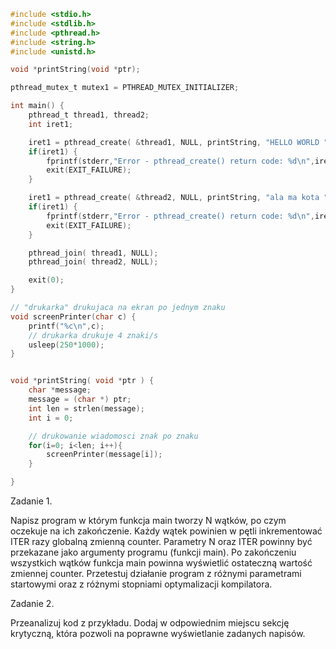 ```c
#include <stdio.h>
#include <stdlib.h>
#include <pthread.h>
#include <string.h>
#include <unistd.h>

void *printString(void *ptr);

pthread_mutex_t mutex1 = PTHREAD_MUTEX_INITIALIZER;

int main() {
    pthread_t thread1, thread2;
    int iret1;

    iret1 = pthread_create( &thread1, NULL, printString, "HELLO WORLD ");
    if(iret1) {
        fprintf(stderr,"Error - pthread_create() return code: %d\n",iret1);
        exit(EXIT_FAILURE);
    }

    iret1 = pthread_create( &thread2, NULL, printString, "ala ma kota ");
    if(iret1) {
        fprintf(stderr,"Error - pthread_create() return code: %d\n",iret1);
        exit(EXIT_FAILURE);
    }

    pthread_join( thread1, NULL);
    pthread_join( thread2, NULL);

    exit(0);
}

// "drukarka" drukujaca na ekran po jednym znaku
void screenPrinter(char c) {
    printf("%c\n",c);
    // drukarka drukuje 4 znaki/s
    usleep(250*1000);
}


void *printString( void *ptr ) {
    char *message;
    message = (char *) ptr;
    int len = strlen(message);
    int i = 0;

    // drukowanie wiadomosci znak po znaku
    for(i=0; i<len; i++){
        screenPrinter(message[i]);
    }

}
```
Zadanie 1.

Napisz program w którym funkcja main tworzy N wątków, po czym oczekuje na ich zakończenie. Każdy wątek powinien w pętli inkrementować ITER razy globalną zmienną counter. Parametry N oraz ITER powinny być przekazane jako argumenty programu (funkcji main). Po zakończeniu wszystkich wątków funkcja main powinna wyświetlić ostateczną wartość zmiennej counter. 
Przetestuj działanie program z różnymi parametrami startowymi oraz z różnymi stopniami optymalizacji kompilatora.

Zadanie 2.

Przeanalizuj kod z przykładu. Dodaj w odpowiednim miejscu sekcję krytyczną, która pozwoli na poprawne wyświetlanie zadanych napisów.
